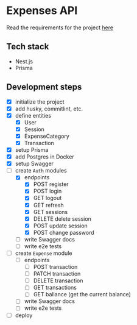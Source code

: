 # Expenses API

Read the requirements for the project [here](./Requirements.md)

## Tech stack

- Nest.js
- Prisma

## Development steps

- [x] initialize the project
- [x] add husky, commitlint, etc.
- [x] define entities
  - [x] User
  - [x] Session
  - [x] ExpenseCategory
  - [x] Transaction
- [x] setup Prisma
- [x] add Postgres in Docker
- [x] setup Swagger
- [ ] create `Auth` modules
  - [x] endpoints
    - [x] POST register
    - [x] POST login
    - [x] GET logout
    - [x] GET refresh
    - [x] GET sessions
    - [x] DELETE delete session
    - [x] POST update session
    - [x] POST change password
  - [ ] write Swagger docs
  - [ ] write e2e tests
- [ ] create `Expense` module
  - [ ] endpoints
    - [ ] POST transaction
    - [ ] PATCH transaction
    - [ ] DELETE transaction
    - [ ] GET transactions
    - [ ] GET ballance (get the current balance)
  - [ ] write Swagger docs
  - [ ] write e2e tests
- [ ] deploy
